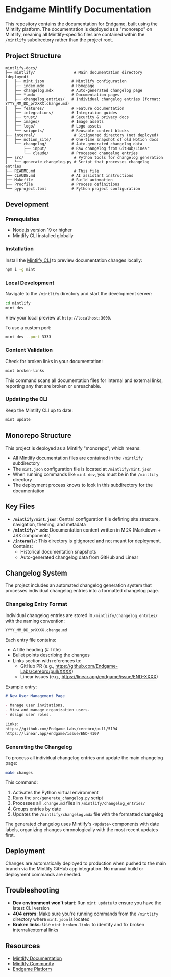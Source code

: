# Endgame Mintlify Documentation

This repository contains the documentation for Endgame, built using the Mintlify platform. The documentation is deployed as a "monorepo" on Mintlify, meaning all Mintlify-specific files are contained within the `/mintlify` subdirectory rather than the project root.

## Project Structure

```
mintlify-docs/
├── mintlify/                 # Main documentation directory (deployed)
│   ├── mint.json            # Mintlify configuration
│   ├── index.mdx            # Homepage
│   ├── changelog.mdx        # Auto-generated changelog page
│   ├── *.mdx                # Documentation pages
│   ├── changelog_entries/   # Individual changelog entries (format: YYYY_MM_DD_prXXXX.change.md)
│   ├── features/            # Feature documentation
│   ├── integrations/        # Integration guides
│   ├── trust/               # Security & privacy docs
│   ├── images/              # Image assets
│   ├── logo/                # Logo assets
│   └── snippets/            # Reusable content blocks
├── internal/                 # Gitignored directory (not deployed)
│   ├── notion_site/         # One-time snapshot of old Notion docs
│   └── changelog/           # Auto-generated changelog data
│       ├── input/           # Raw changelog from GitHub/Linear
│       └── claude/          # Processed changelog entries
├── src/                      # Python tools for changelog generation
│   └── generate_changelog.py # Script that processes changelog entries
├── README.md                 # This file
├── CLAUDE.md                # AI assistant instructions
├── Makefile                 # Build automation
├── Procfile                 # Process definitions
└── pyproject.toml           # Python project configuration
```

## Development

### Prerequisites

- Node.js version 19 or higher
- Mintlify CLI installed globally

### Installation

Install the [Mintlify CLI](https://www.npmjs.com/package/mint) to preview documentation changes locally:

```bash
npm i -g mint
```

### Local Development

Navigate to the `/mintlify` directory and start the development server:

```bash
cd mintlify
mint dev
```

View your local preview at `http://localhost:3000`.

To use a custom port:

```bash
mint dev --port 3333
```

### Content Validation

Check for broken links in your documentation:

```bash
mint broken-links
```

This command scans all documentation files for internal and external links, reporting any that are broken or unreachable.

### Updating the CLI

Keep the Mintlify CLI up to date:

```bash
mint update
```

## Monorepo Structure

This project is deployed as a Mintlify "monorepo", which means:
- All Mintlify documentation files are contained in the `/mintlify` subdirectory
- The `mint.json` configuration file is located at `/mintlify/mint.json`
- When running commands like `mint dev`, you must be in the `/mintlify` directory
- The deployment process knows to look in this subdirectory for the documentation

## Key Files

- **`/mintlify/mint.json`**: Central configuration file defining site structure, navigation, theming, and metadata
- **`/mintlify/*.mdx`**: Documentation content written in MDX (Markdown + JSX components)
- **`/internal/`**: This directory is gitignored and not meant for deployment. Contains:
  - Historical documentation snapshots
  - Auto-generated changelog data from GitHub and Linear

## Changelog System

The project includes an automated changelog generation system that processes individual changelog entries into a formatted changelog page.

### Changelog Entry Format

Individual changelog entries are stored in `/mintlify/changelog_entries/` with the naming convention:
```
YYYY_MM_DD_prXXXX.change.md
```

Each entry file contains:
- A title heading (# Title)
- Bullet points describing the changes
- Links section with references to:
  - GitHub PR (e.g., https://github.com/Endgame-Labs/cerebro/pull/XXXX)
  - Linear issues (e.g., https://linear.app/endgame/issue/END-XXXX)

Example entry:
```markdown
# New User Management Page

- Manage user invitations.
- View and manage organization users.
- Assign user roles.

Links:
https://github.com/Endgame-Labs/cerebro/pull/5194
https://linear.app/endgame/issue/END-4107
```

### Generating the Changelog

To process all individual changelog entries and update the main changelog page:

```bash
make changes
```

This command:
1. Activates the Python virtual environment
2. Runs the `src/generate_changelog.py` script
3. Processes all `.change.md` files in `/mintlify/changelog_entries/`
4. Groups entries by date
5. Updates the `/mintlify/changelog.mdx` file with the formatted changelog

The generated changelog uses Mintlify's `<Update>` components with date labels, organizing changes chronologically with the most recent updates first.

## Deployment

Changes are automatically deployed to production when pushed to the main branch via the Mintlify GitHub app integration. No manual build or deployment commands are needed.

## Troubleshooting

- **Dev environment won't start**: Run `mint update` to ensure you have the latest CLI version
- **404 errors**: Make sure you're running commands from the `/mintlify` directory where `mint.json` is located
- **Broken links**: Use `mint broken-links` to identify and fix broken internal/external links

## Resources

- [Mintlify Documentation](https://mintlify.com/docs)
- [Mintlify Community](https://mintlify.com/community)
- [Endgame Platform](https://endgame.io)
